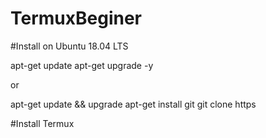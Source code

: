 # TermuxBeginer

#Install on Ubuntu 18.04 LTS

apt-get update 
apt-get upgrade -y

or 

apt-get update && upgrade
apt-get install git
git clone https 


#Install Termux

